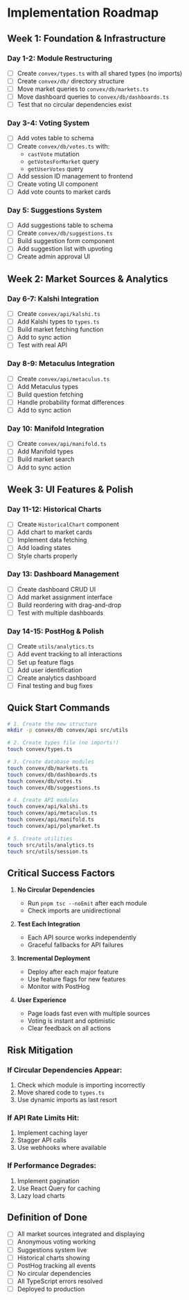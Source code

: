 # Implementation Roadmap

## Week 1: Foundation & Infrastructure

### Day 1-2: Module Restructuring
- [ ] Create `convex/types.ts` with all shared types (no imports)
- [ ] Create `convex/db/` directory structure
- [ ] Move market queries to `convex/db/markets.ts`
- [ ] Move dashboard queries to `convex/db/dashboards.ts`
- [ ] Test that no circular dependencies exist

### Day 3-4: Voting System
- [ ] Add votes table to schema
- [ ] Create `convex/db/votes.ts` with:
  - `castVote` mutation
  - `getVotesForMarket` query
  - `getUserVotes` query
- [ ] Add session ID management to frontend
- [ ] Create voting UI component
- [ ] Add vote counts to market cards

### Day 5: Suggestions System
- [ ] Add suggestions table to schema
- [ ] Create `convex/db/suggestions.ts`
- [ ] Build suggestion form component
- [ ] Add suggestion list with upvoting
- [ ] Create admin approval UI

## Week 2: Market Sources & Analytics

### Day 6-7: Kalshi Integration
- [ ] Create `convex/api/kalshi.ts`
- [ ] Add Kalshi types to `types.ts`
- [ ] Build market fetching function
- [ ] Add to sync action
- [ ] Test with real API

### Day 8-9: Metaculus Integration
- [ ] Create `convex/api/metaculus.ts`
- [ ] Add Metaculus types
- [ ] Build question fetching
- [ ] Handle probability format differences
- [ ] Add to sync action

### Day 10: Manifold Integration
- [ ] Create `convex/api/manifold.ts`
- [ ] Add Manifold types
- [ ] Build market search
- [ ] Add to sync action

## Week 3: UI Features & Polish

### Day 11-12: Historical Charts
- [ ] Create `HistoricalChart` component
- [ ] Add chart to market cards
- [ ] Implement data fetching
- [ ] Add loading states
- [ ] Style charts properly

### Day 13: Dashboard Management
- [ ] Create dashboard CRUD UI
- [ ] Add market assignment interface
- [ ] Build reordering with drag-and-drop
- [ ] Test with multiple dashboards

### Day 14-15: PostHog & Polish
- [ ] Create `utils/analytics.ts`
- [ ] Add event tracking to all interactions
- [ ] Set up feature flags
- [ ] Add user identification
- [ ] Create analytics dashboard
- [ ] Final testing and bug fixes

## Quick Start Commands

```bash
# 1. Create the new structure
mkdir -p convex/db convex/api src/utils

# 2. Create types file (no imports!)
touch convex/types.ts

# 3. Create database modules
touch convex/db/markets.ts
touch convex/db/dashboards.ts
touch convex/db/votes.ts
touch convex/db/suggestions.ts

# 4. Create API modules
touch convex/api/kalshi.ts
touch convex/api/metaculus.ts
touch convex/api/manifold.ts
touch convex/api/polymarket.ts

# 5. Create utilities
touch src/utils/analytics.ts
touch src/utils/session.ts
```

## Critical Success Factors

1. **No Circular Dependencies**
   - Run `pnpm tsc --noEmit` after each module
   - Check imports are unidirectional

2. **Test Each Integration**
   - Each API source works independently
   - Graceful fallbacks for API failures

3. **Incremental Deployment**
   - Deploy after each major feature
   - Use feature flags for new features
   - Monitor with PostHog

4. **User Experience**
   - Page loads fast even with multiple sources
   - Voting is instant and optimistic
   - Clear feedback on all actions

## Risk Mitigation

### If Circular Dependencies Appear:
1. Check which module is importing incorrectly
2. Move shared code to `types.ts`
3. Use dynamic imports as last resort

### If API Rate Limits Hit:
1. Implement caching layer
2. Stagger API calls
3. Use webhooks where available

### If Performance Degrades:
1. Implement pagination
2. Use React Query for caching
3. Lazy load charts

## Definition of Done

- [ ] All market sources integrated and displaying
- [ ] Anonymous voting working
- [ ] Suggestions system live
- [ ] Historical charts showing
- [ ] PostHog tracking all events
- [ ] No circular dependencies
- [ ] All TypeScript errors resolved
- [ ] Deployed to production